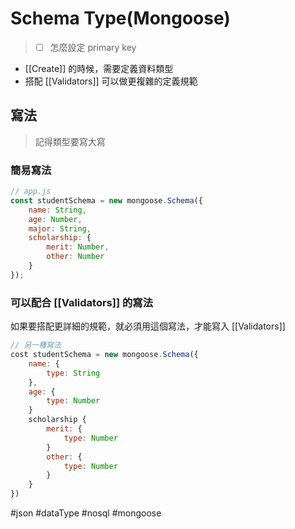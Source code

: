 # Schema Type(Mongoose)
>- [ ] 怎麼設定 primary key
- [[Create]] 的時候，需要定義資料類型
- 搭配 [[Validators]] 可以做更複雜的定義規範
## 寫法
> 記得類型要寫大寫
### 簡易寫法
```js
// app.js
const studentSchema = new mongoose.Schema({
	name: String,
	age: Number,
	major: String,
	scholarship: {
		merit: Number,
		other: Number
	}
});
```
### 可以配合 [[Validators]] 的寫法
如果要搭配更詳細的規範，就必須用這個寫法，才能寫入 [[Validators]]
```js
// 另一種寫法
cost studentSchema = new mongoose.Schema({
	name: {
		type: String
	},
	age: {
		type: Number
	}
	scholarship {
		merit: {
			type: Number
		}
		other: {
			type: Number
		}
	}
})
```


#json #dataType #nosql #mongoose 